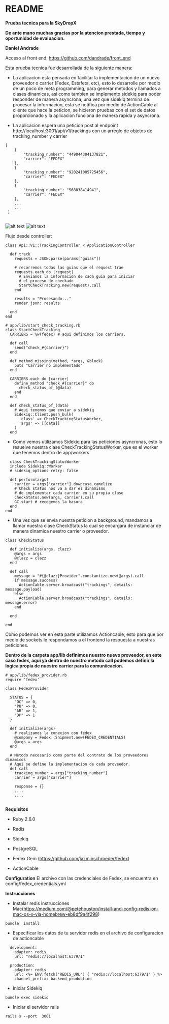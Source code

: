 # README

**Prueba tecnica para la SkyDropX**

**De ante mano muchas  gracias por la atencion prestada, tiempo y oportunidad de evaluacion.**

**Daniel Andrade**

Acceso al front end: https://github.com/dandrade/front_end

Esta prueba tecnica fue desarrollada de la siguiente manera:

* La aplicacion esta pensada en facilitar la implementacion de un nuevo proveedor o carrier (Fedex, Estafeta, etc), esto lo desarrolle por medio de un poco de meta programming, para generar metodos y llamados a clases dinamicas, asi como tambien se implemento sidekiq para poder responder de manera asyncrona, una vez que sidekiq termina de procesar la informacion, esta se notifica por medio de ActionCable al cliente que hace la peticion, se hicieron pruebas con el set de datos proporcionado y la aplicacion funciona de manera rapida y asyncrona.

* La  aplicacion espera una peticion post al endpoint http://localhost:3001/api/v1/trackings con un arreglo de objetos de tracking_number y carrier

```
[
    {
        "tracking_number": "449044304137821",
        "carrier": "FEDEX"
    },
    {
        "tracking_number": "920241085725456",
        "carrier": "FEDEX"
    },
    {
        "tracking_number": "568838414941",
        "carrier": "FEDEX"
    },
    ...
    ...
 ]
    
```

![alt text](https://raw.githubusercontent.com/dandrade/backend/master/screen1.png)
![alt text](https://raw.githubusercontent.com/dandrade/backend/master/screen2.png)

Flujo desde controller:

```
class Api::V1::TrackingController < ApplicationController

  def track
    requests = JSON.parse(params["guias"])

    # recorremos todas las guias que el request trae
    requests.each do |request|
      # Enviamos la informacion de cada guia para iniciar
      # el proceso de checkado
      StartCheckTracking.new(request).call
    end

    results = "Procesando..."
    render json: results

  end
end
```

```
# app/lib/start_check_tracking.rb
class StartCheckTracking
  CARRIERS = %w(fedex) # aqui definimos los carriers.
  
  def call
    send("check_#{carrier}")
  end

  def method_missing(method, *args, &block)
    puts "Carrier no implementado"
  end
  
  CARRIERS.each do |carrier|
    define_method "check_#{carrier}" do
      check_status_of_(@data)
    end
  end
  
  def check_status_of_(data)
    # Aqui tenemos que enviar a sidekiq
    Sidekiq::Client.push_bulk(
      'class' => CheckTrackingStatusWorker,
      'args' => [[data]]
    )
  end

```

* Como vemos utilizamos Sidekiq para las peticiones asyncronas, esto lo resuelve nuestra clase CheckTrackingStatusWorker, que es el worker que tenemos dentro de app/workers

```
  class CheckTrackingStatusWorker
  include Sidekiq::Worker
  # sidekiq_options retry: false

  def perform(args)
    carrier = args["carrier"].downcase.camelize
    # Check status nos va a dar el dinamismo
    # de implementar cada carrier en su propia clase
    CheckStatus.new(args, carrier).call
    GC.start # recogemos la basura
  end
end

```

* Una vez que se envia nuestra peticion a background, mandamos a llamar nuestra clase CheckStatus la cual se encargara de instanciar de manera  dinamica nuestro carrier o proveedor.

```
class CheckStatus

  def initialize(args, clazz)
    @args = args
    @clazz = clazz
  end

  def call
    message = "#{@clazz}Provider".constantize.new(@args).call
    if message.success?
      ActionCable.server.broadcast("trackings", details: message.payload)
    else
      ActionCable.server.broadcast("trackings", details: message.error)
    end

  end

end

```

Como podemos ver en esta parte utilizamos Actioncable, esto para que por medio de sockets le respondamos a el frontend la respuesta a nuestras peticiones.



**Dentro de la carpeta app/lib definimos nuestro nuevo proveedor, en este caso fedex, aqui ya dentro de nuestro metodo call  podemos definir la logica propia de nuestro  carrier para la comuniicacion.**

```
# app/lib/fedex_provider.rb
require 'fedex'

class FedexProvider

  STATUS = {
    "OC" => 0,
    "PU" => 0,
    "AR" => 1,
    "DP" => 1
  }

  def initialize(args)
    # realizamos la conexion con fedex
    @company = Fedex::Shipment.new(FEDEX_CREDENTIALS)
    @args = args
  end

  # Metodo necesario como parte del contrato de los proveedores dinamicos
  # Aqui se define la implementacion de cada proveedor.
  def call
    tracking_number = args["tracking_number"]
    carrier = args["carrier"]

    response = {}
    ....
    ....
    
```

**Requisitos**
* Ruby 2.6.0

* Redis
* Sidekiq
* PostgreSQL
* Fedex Gem (https://github.com/jazminschroeder/fedex)
* ActionCable

**Configuration**
  El archivo con las credenciales de Fedex, se encuentra en config/fedex_credentials.yml

**Instrucciones**

- Instalar redis instrucciones Mac(https://medium.com/@petehouston/install-and-config-redis-on-mac-os-x-via-homebrew-eb8df9a4f298)
```
bundle  install
```
- Especificar los datos de tu servidor redis en el archivo de configuracion de actioncable

```
  development:
    adapter: redis
    url: "redis://localhost:6379/1"
  
  production:
    adapter: redis
    url: <%= ENV.fetch("REDIS_URL") { "redis://localhost:6379/1" } %>
    channel_prefix: backend_production
```

  - Iniciar Sidekiq
  ```
  bundle exec sidekiq
  ```
  - Iniciar el servidor rails
  ```
  rails s --port  3001
  ```
